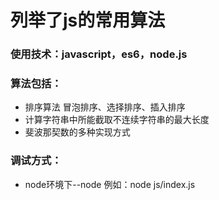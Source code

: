 # 列举了js的常用算法
### 使用技术：javascript，es6，node.js
### 算法包括：
 * 排序算法 冒泡排序、选择排序、插入排序
 * 计算字符串中所能截取不连续字符串的最大长度
 * 斐波那契数的多种实现方式
 

### 调试方式：
* node环境下--node <filepath> 例如：node js/index.js